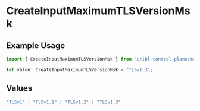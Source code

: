 # CreateInputMaximumTLSVersionMsk

## Example Usage

```typescript
import { CreateInputMaximumTLSVersionMsk } from "cribl-control-plane/models/operations";

let value: CreateInputMaximumTLSVersionMsk = "TLSv1.3";
```

## Values

```typescript
"TLSv1" | "TLSv1.1" | "TLSv1.2" | "TLSv1.3"
```